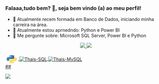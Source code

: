 ### Falaaa,tudo bem? 👋, seja bem vindo (a) ao meu perfil!


- 🔭 Atualmente recem formada em Banco de Dados, iniciando minha carreira na área.
- 🌱 Atualmente estou aprnedndo: Python e Power BI
- 💬 Me pergunte sobre: Microsoft SQL Server, Power BI e Python

<div align="center">
  <a href="https://github.com/thaisferreiras">
  <img height="180em" src="https://github-readme-stats.vercel.app/api?username=thaisferreiras&show_icons=true&theme=cobalt&include_all_commits=true&count_private=true"/>
  <img height="180em" src="https://github-readme-stats.vercel.app/api/top-langs/?username=thaisferreiras&layout=compact&langs_count=7&theme=cobalt"/>
</div>  
  <div style="display: inline_block"><br>
  <img align="center" alt="Thais-Python" height="30" width="40" src="https://raw.githubusercontent.com/devicons/devicon/master/icons/python/python-original.svg">
  <img align="center" alt="Thais-SQL" height="30" width="40" src="https://cdn.jsdelivr.net/gh/devicons/devicon/icons/microsoftsqlserver/microsoftsqlserver-plain-wordmark.svg" />
  <img align="center" alt="Thais-MySQL" height="30" width="40" src="https://cdn.jsdelivr.net/gh/devicons/devicon/icons/mysql/mysql-original-wordmark.svg" />
</div>
   ##

<div> 
  
  <a href="https://www.linkedin.com/in/thaisferreiras/" target="_blank"><img src="https://img.shields.io/badge/-LinkedIn-%230077B5?style=for-the-badge&logo=linkedin&logoColor=white" target="_blank"></a> 
